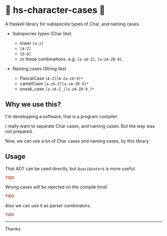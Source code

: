 # :diamond_shape_with_a_dot_inside: hs-character-cases :diamond_shape_with_a_dot_inside:

A Haskell library for subspecies types of Char, and naming cases.

- Subspecies types (Char like)
    - lower `[a-z]`
    - `[A-Z]`
    - `[0-9]`
    - or these combinations. e.g. `[a-zA-Z]`, `[a-zA-Z0-9]`.

- Naming cases (String like)
    - PascalCase `[A-Z][A-Za-z0-9]*`
    - camelCase `[a-zA-Z][a-zA-Z0-9]*`
    - sneak_case `[a-zA-Z_][a-zA-Z0-9_]*`

## Why we use this?

I'm developping a software, that is a program compiler.

I really want to separate Char cases, and naming cases.
But the way was not prepared.

Now, we can use a lot of Char cases and naming cases, by this library.

## Usage

That ADT can be used directly, but `QuasiQuoter`s is more useful.

```haskell
TODO
```

Wrong cases will be rejected on the compile time!

```haskell
TODO
```

Also we can use it as parser combinators.

```haskell
TODO
```

- - - - -

Thanks.
